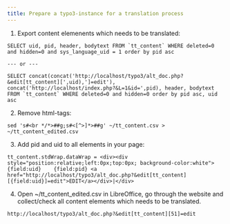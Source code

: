 ```yaml
---
title: Prepare a typo3-instance for a translation process
---
```


1. Export content elemenents which needs to be translated:
  ```
  SELECT uid, pid, header, bodytext FROM `tt_content` WHERE deleted=0 and hidden=0 and sys_language_uid = 1 order by pid asc
   
  --- or ---
   
  SELECT concat(concat('http://localhost/typo3/alt_doc.php?&edit[tt_content][',uid),']=edit'), concat('http://localhost/index.php?&L=1&id=',pid), header, bodytext FROM `tt_content` WHERE deleted=0 and hidden=0 order by pid asc, uid asc
 
  ```
2. Remove html-tags:
  ```
  sed 's#<br */*>##g;s#<[^>]*>##g' ~/tt_content.csv > ~/tt_content_edited.csv
  ```
3. Add pid and uid to all elements in your page:
  ```
  tt_content.stdWrap.dataWrap = <div><div style="position:relative;left:0px;top:0px; background-color:white">{field:uid}	{field:pid}	<a href="http://localhost/typo3/alt_doc.php?&edit[tt_content][{field:uid}]=edit">EDIT</a></div>|</div>
  ```
4. Open ~/tt_content_edited.csv in LibreOffice, go through the website and collect/check all content elements which needs to be translated. 


```
http://localhost/typo3/alt_doc.php?&edit[tt_content][51]=edit
```
